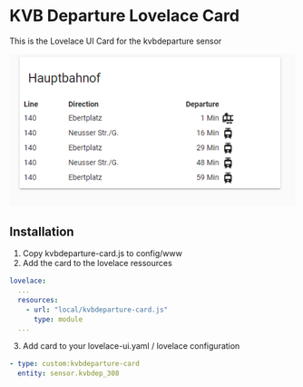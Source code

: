# KVB Departure Lovelace Card

This is the Lovelace UI Card for the kvbdeparture sensor

![](images/uicard.png)

## Installation

1. Copy kvbdeparture-card.js to config/www
2. Add the card to the lovelace ressources
```yaml
lovelace:
  ...
  resources:
    - url: "local/kvbdeparture-card.js"
      type: module
  ...
```

3. Add card to your lovelace-ui.yaml / lovelace configuration

```yaml
- type: custom:kvbdeparture-card
  entity: sensor.kvbdep_308
```

